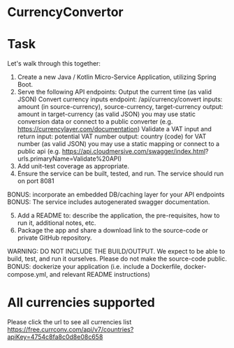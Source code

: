 # CurrencyConvertor

# Task
Let's walk through this together: 
1. Create a new Java / Kotlin Micro-Service Application, utilizing Spring Boot. 
2. Serve the following API endpoints: 
   Output the current time (as valid JSON) Convert currency inputs endpoint:  /api/currency/convert 
   inputs:
        amount (in source-currency), source-currency, target-currency 
   output: 
        amount in target-currency (as valid JSON) you may use static conversion data or connect to a public converter (e.g. https://currencylayer.com/documentation) Validate a VAT input and return input: potential VAT number output: country (code) for VAT number (as valid JSON) you may use a static mapping or connect to a public api (e.g. https://api.cloudmersive.com/swagger/index.html? urls.primaryName=Validate%20API) 
3. Add unit-test coverage as appropriate. 
4. Ensure the service can be built, tested, and run. The service should run on port 8081 

BONUS: 
incorporate an embedded DB/caching layer for your API endpoints 
BONUS: 
The service includes autogenerated swagger documentation. 

5. Add a README to: describe the application, the pre-requisites, how to run it, additional notes, etc. 
6. Package the app and share a download link to the source-code or private GitHub repository. 

WARNING: DO NOT INCLUDE THE BUILD/OUTPUT. We expect to be able to build, test, and run it ourselves. Please do not make the source-code public. 
BONUS: dockerize your application (i.e. include a Dockerﬁle, docker-compose.yml, and relevant README instructions)


# All currencies supported
Please click the url to see all currencies list
https://free.currconv.com/api/v7/countries?apiKey=4754c8fa8c0d8e08c658
